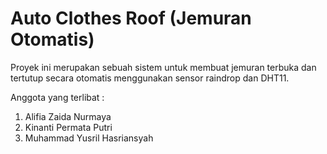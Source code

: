 # Auto Clothes Roof (Jemuran Otomatis)

Proyek ini merupakan sebuah sistem untuk membuat jemuran terbuka dan tertutup secara 
otomatis menggunakan sensor raindrop dan DHT11.

Anggota yang terlibat :
1. Alifia Zaida Nurmaya
2. Kinanti Permata Putri
3. Muhammad Yusril Hasriansyah